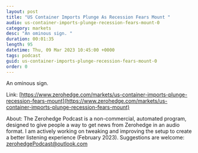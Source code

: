 ```yaml
---
layout: post
title: "US Container Imports Plunge As Recession Fears Mount "
audio: us-container-imports-plunge-recession-fears-mount-0
category: markets
desc: "An ominous sign. "
duration: 00:01:35
length: 95
datetime: Thu, 09 Mar 2023 10:45:00 +0000
tags: podcast
guid: us-container-imports-plunge-recession-fears-mount-0
order: 0
---
```

An ominous sign. 

Link: [https://www.zerohedge.com/markets/us-container-imports-plunge-recession-fears-mount](https://www.zerohedge.com/markets/us-container-imports-plunge-recession-fears-mount)

About: The Zerohedge Podcast is a non-commercial, automated program, designed to give people a way to get news from Zerohedge in an audio format.  I am actively working on tweaking and improving the setup to create a better listening experience (February 2023).  Suggestions are welcome: [zerohedgePodcast@outlook.com](mailto:zerohedgePodcast@outlook.com)
